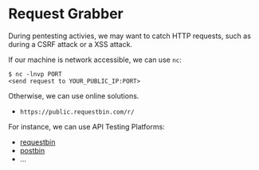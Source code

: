 # Request Grabber

<div class="row row-cols-lg-2"><div>

During pentesting activies, we may want to catch HTTP requests, such as during a CSRF attack or a XSS attack.

If our machine is network accessible, we can use `nc`:

```shell!
$ nc -lnvp PORT
<send request to YOUR_PUBLIC_IP:PORT>
```

Otherwise, we can use online solutions.

* `https://public.requestbin.com/r/`
</div><div>

For instance, we can use API Testing Platforms:

* [requestbin](https://public.requestbin.com/r/)
* [postbin](https://www.toptal.com/developers/postbin/)
* ...
</div></div>
